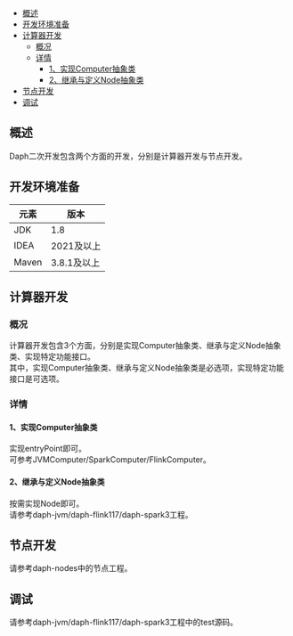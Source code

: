 <!-- TOC -->
  * [概述](#概述)
  * [开发环境准备](#开发环境准备)
  * [计算器开发](#计算器开发)
    * [概况](#概况)
    * [详情](#详情)
      * [1、实现Computer抽象类](#1实现computer抽象类)
      * [2、继承与定义Node抽象类](#2继承与定义node抽象类)
  * [节点开发](#节点开发)
  * [调试](#调试)
<!-- TOC -->

## 概述

Daph二次开发包含两个方面的开发，分别是计算器开发与节点开发。

## 开发环境准备

| 元素    | 版本       |
|-------|----------|
| JDK   | 1.8      |
| IDEA  | 2021及以上  |
| Maven | 3.8.1及以上 |

## 计算器开发

### 概况

计算器开发包含3个方面，分别是实现Computer抽象类、继承与定义Node抽象类、实现特定功能接口。<br>
其中，实现Computer抽象类、继承与定义Node抽象类是必选项，实现特定功能接口是可选项。

### 详情

#### 1、实现Computer抽象类

实现entryPoint即可。<br>
可参考JVMComputer/SparkComputer/FlinkComputer。

#### 2、继承与定义Node抽象类

按需实现Node即可。<br>
请参考daph-jvm/daph-flink117/daph-spark3工程。

## 节点开发

请参考daph-nodes中的节点工程。

## 调试

请参考daph-jvm/daph-flink117/daph-spark3工程中的test源码。